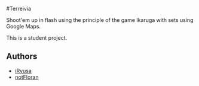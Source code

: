 #Terreivia

Shoot'em up in flash using the principle of the game Ikaruga with sets using Google Maps.

This is a student project.

## Authors

* [iRyusa](https://github.com/iRyusa)
* [notFloran](https://github.com/iRyusa)
